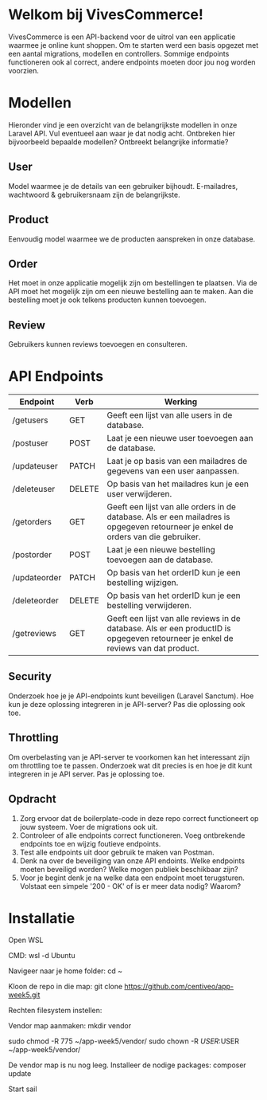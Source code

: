 # Welkom bij VivesCommerce!

VivesCommerce is een API-backend voor de uitrol van een applicatie waarmee je online kunt shoppen. Om te starten werd een basis opgezet met een aantal migrations, modellen en controllers. Sommige endpoints functioneren ook al correct, andere endpoints moeten door jou nog worden voorzien.

# Modellen

Hieronder vind je een overzicht van de belangrijkste modellen in onze Laravel API. Vul eventueel aan waar je dat nodig acht. Ontbreken hier bijvoorbeeld bepaalde modellen? Ontbreekt belangrijke informatie?

## User

Model waarmee je de details van een gebruiker bijhoudt. E-mailadres, wachtwoord & gebruikersnaam zijn de belangrijkste.

## Product

Eenvoudig model waarmee we de producten aanspreken in onze database.

## Order

Het moet in onze applicatie mogelijk zijn om bestellingen te plaatsen. Via de API moet het mogelijk zijn om een nieuwe bestelling aan te maken. Aan die bestelling moet je ook telkens producten kunnen toevoegen.

## Review

Gebruikers kunnen reviews toevoegen en consulteren.

# API Endpoints

| Endpoint     | Verb   | Werking                                                                                                                            |
| ------------ | ------ | ---------------------------------------------------------------------------------------------------------------------------------- |
| /getusers    | GET    | Geeft een lijst van alle users in de database.                                                                                     |
| /postuser    | POST   | Laat je een nieuwe user toevoegen aan de database.                                                                                 |
| /updateuser  | PATCH  | Laat je op basis van een mailadres de gegevens van een user aanpassen.                                                             |
| /deleteuser  | DELETE | Op basis van het mailadres kun je een user verwijderen.                                                                            |
| /getorders   | GET    | Geeft een lijst van alle orders in de database. Als er een mailadres is opgegeven retourneer je enkel de orders van die gebruiker. |
| /postorder   | POST   | Laat je een nieuwe bestelling toevoegen aan de database.                                                                           |
| /updateorder | PATCH  | Op basis van het orderID kun je een bestelling wijzigen.                                                                           |
| /deleteorder | DELETE | Op basis van het orderID kun je een bestelling verwijderen.                                                                        |
| /getreviews  | GET    | Geeft een lijst van alle reviews in de database. Als er een productID is opgegeven retourneer je enkel de reviews van dat product. |

## Security

Onderzoek hoe je je API-endpoints kunt beveiligen (Laravel Sanctum). Hoe kun je deze oplossing integreren in je API-server? Pas die oplossing ook toe.

## Throttling

Om overbelasting van je API-server te voorkomen kan het interessant zijn om throttling toe te passen. Onderzoek wat dit precies is en hoe je dit kunt integreren in je API server. Pas je oplossing toe.

## Opdracht

1. Zorg ervoor dat de boilerplate-code in deze repo correct functioneert op jouw systeem. Voer de migrations ook uit.
2. Controleer of alle endpoints correct functioneren. Voeg ontbrekende endpoints toe en wijzig foutieve endpoints.
3. Test alle endpoints uit door gebruik te maken van Postman.
4. Denk na over de beveiliging van onze API endoints. Welke endpoints moeten beveiligd worden? Welke mogen publiek beschikbaar zijn?
5. Voor je begint denk je na welke data een endpoint moet terugsturen. Volstaat een simpele '200 - OK' of is er meer data nodig? Waarom?

# Installatie

Open WSL

CMD: wsl -d Ubuntu

Navigeer naar je home folder: cd ~

Kloon de repo in die map: git clone https://github.com/centiveo/app-week5.git

Rechten filesystem instellen:

Vendor map aanmaken: mkdir vendor

sudo chmod -R 775 ~/app-week5/vendor/
sudo chown -R $USER:$USER ~/app-week5/vendor/

De vendor map is nu nog leeg. Installeer de nodige packages: composer update

Start sail
